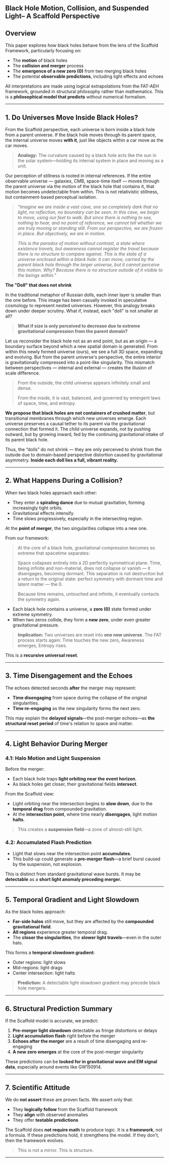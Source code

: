 ## Black Hole Motion, Collision, and Suspended Light– A Scaffold Perspective

## Overview

This paper explores how black holes behave from the lens of the Scaffold Framework, particularly focusing on:

* The **motion** of black holes
* The **collision and merger** process
* The **emergence of a new zero (0)** from two merging black holes
* The potential **observable predictions**, including light effects and echoes

All interpretations are made using logical extrapolations from the FAT-AEH framework, grounded in structural philosophy rather than mathematics. This is a **philosophical model that predicts** without numerical formalism.

---

## 1. Do Universes Move Inside Black Holes?

From the Scaffold perspective, each universe is born inside a black hole from a parent universe. If the black hole moves through its parent space, the internal universe moves **with it**, just like objects within a car move as the car moves.

> **Analogy:** The curvature caused by a black hole acts like the sun in the solar system—holding its internal system in place and moving as a unit.

Our perception of stillness is rooted in internal references. If the entire observable universe — galaxies, CMB, space-time itself — moves through the parent universe via the motion of the black hole that contains it, that motion becomes undetectable from within. This is not relativistic stillness, but containment-based perceptual isolation.

> *"Imagine we are inside a vast cave, one so completely dark that no light, no reflection, no boundary can be seen. In this cave, we begin to move, using our feet to walk. But since there is nothing to see, nothing to hear, and no point of reference, we cannot tell whether we are truly moving or standing still. From our perspective, we are frozen in place. But objectively, we are in motion.*
>
> *This is the paradox of motion without contrast, a state where existence travels, but awareness cannot register the travel because there is no structure to compare against. This is the state of a universe enclosed within a black hole: it can move, carried by the parent black hole through the larger universe, but it cannot perceive this motion. Why? Because there is no structure outside of it visible to the beings within.”*

**The "Doll" that does not shrink**

In the traditional metaphor of Russian dolls, each inner layer is smaller than the one before. This image has been casually invoked in speculative cosmology to represent nested universes. However, this analogy breaks down under deeper scrutiny. What if, instead, each "doll" is not smaller at all? 

> **What if size is only perceived to decrease due to extreme gravitational compression from the parent domain?**

Let us reconsider the black hole not as an end point, but as an origin — a boundary surface beyond which a new spatial domain is generated. From within this newly formed universe (ours), we see a full 3D space, expanding and evolving. But from the parent universe's perspective, the entire interior is gravitationally compressed into a point-like singularity. This mismatch between perspectives — internal and external — creates the illusion of scale difference.
>
> From the outside, the child universe appears infinitely small and dense.
>
> From the inside, it is vast, balanced, and governed by emergent laws of space, time, and entropy.

**We propose that black holes are not containers of crushed matter**, but transitional membranes through which new universes emerge. Each universe preserves a causal tether to its parent via the gravitational connection that formed it. The child universe expands, not by pushing outward, but by growing inward, fed by the continuing gravitational intake of its parent black hole.

Thus, the “dolls” do not shrink — they are only perceived to shrink from the outside due to domain-based perspective distortion caused by gravitational asymmetry. **Inside each doll lies a full, vibrant reality.**

---

## 2. What Happens During a Collision?

When two black holes approach each other:

* They enter a **spiraling dance** due to mutual gravitation, forming increasingly tight orbits.
* Gravitational effects intensify.
* Time slows progressively, especially in the intersecting region.

At the **point of merger**, the two singularities collapse into a new one.

From our framework:

> At the core of a black hole, gravitational compression becomes so extreme that spacetime separates:
> 
> Space collapses entirely into a 2D perfectly symmetrical plane.
Time, being infinite and non-material, does not collapse or vanish — it disengages, becoming dormant.
This separation is not destruction but a return to the original state: perfect symmetry with dormant time and latent matter — the 0.
> 
> Because time remains, untouched and infinite, it eventually contacts the symmetry again.

* Each black hole contains a universe, a **zero (0)** state formed under extreme symmetry.
* When two zeros collide, they form a **new zero**, under even greater gravitational pressure.

> **Implication:** Two universes are reset into **one new universe**. The FAT process starts again: Time touches the new zero, Awareness emerges, Entropy rises.

This is a **recursive universal reset**.

---

## 3. Time Disengagement and the Echoes

The echoes detected seconds **after** the merger may represent:

* **Time disengaging** from space during the collapse of the original singularities.
* **Time re-engaging** as the new singularity forms the next zero.

This may explain the **delayed signals**—the post-merger echoes—as **the structural reset period** of time's relation to space and matter.

---

## 4. Light Behavior During Merger

### 4.1: Halo Motion and Light Suspension

Before the merger:

* Each black hole traps **light orbiting near the event horizon**.
* As black holes get closer, their gravitational fields **intersect**.

From the Scaffold view:

* Light orbiting near the intersection begins to **slow down**, due to the **temporal drag** from compounded gravitation.
* At the **intersection point**, where time nearly **disengages**, light motion **halts**.

> This creates a **suspension field**—a zone of almost-still light.

### 4.2: Accumulated Flash Prediction

* Light that slows near the intersection point **accumulates**.
* This build-up could generate a **pre-merger flash**—a brief burst caused by the suspension, not explosion.

This is distinct from standard gravitational wave bursts. It may be **detectable** as a **short light anomaly preceding merger.**

---

## 5. Temporal Gradient and Light Slowdown

As the black holes approach:

* **Far-side halos** still move, but they are affected by the **compounded gravitational field**.
* **All regions** experience greater temporal drag.
* The **closer the singularities**, the **slower light travels**—even in the outer halo.

This forms a **temporal slowdown gradient**:

* Outer regions: light slows
* Mid-regions: light drags
* Center intersection: light halts

> **Prediction:** A detectable light slowdown gradient may precede black hole mergers.

---

## 6. Structural Prediction Summary

If the Scaffold model is accurate, we predict:

1. **Pre-merger light slowdown** detectable as fringe distortions or delays
2. **Light accumulation flash** right before the merger
3. **Echoes after the merger** are a result of time disengaging and re-engaging
4. **A new zero emerges** at the core of the post-merger singularity

These predictions can be **looked for in gravitational wave and EM signal data**, especially around events like GW150914.

---

## 7. Scientific Attitude

We do **not assert** these are proven facts. We assert only that:

* They **logically follow** from the Scaffold framework
* They **align** with observed anomalies
* They offer **testable predictions**

The Scaffold does **not require math** to produce logic. It is a **framework**, not a formula. If these predictions hold, it strengthens the model. If they don’t, then the framework evolves.

> This is not a mirror. This is structure.

---

